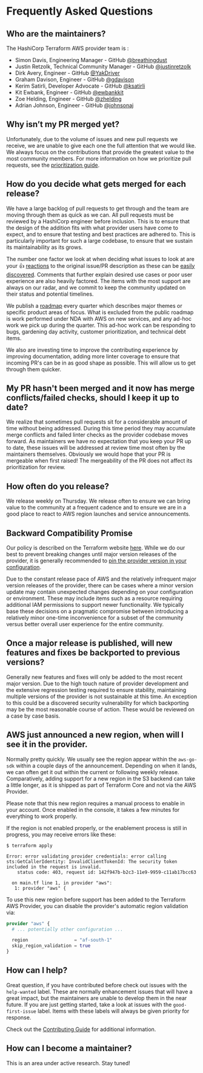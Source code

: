 # Frequently Asked Questions

<!-- markdownlint-disable no-trailing-punctuation -->

## Who are the maintainers?

The HashiCorp Terraform AWS provider team is :

* Simon Davis, Engineering Manager - GitHub [@breathingdust](https://github.com/breathingdust)
* Justin Retzolk, Technical Community Manager - GitHub [@justinretzolk](https://github.com/justinretzolk)
* Dirk Avery, Engineer - GitHub [@YakDriver](https://github.com/yakdriver)
* Graham Davison, Engineer - GitHub [@gdavison](https://github.com/gdavison)
* Kerim Satirli, Developer Advocate - GitHub [@ksatirli](https://github.com/ksatirli)
* Kit Ewbank, Engineer - GitHub [@ewbankkit](https://github.com/ewbankkit)
* Zoe Helding, Engineer - GitHub [@zhelding](https://github.com/zhelding)
* Adrian Johnson, Engineer - GitHub [@johnsonaj](https://github.com/johnsonaj)

## Why isn’t my PR merged yet?

Unfortunately, due to the volume of issues and new pull requests we receive, we are unable to give each one the full attention that we would like. We always focus on the contributions that provide the greatest value to the most community members. For more information on how we prioritize pull requests, see the [prioritization guide](prioritization.md).

## How do you decide what gets merged for each release?

We have a large backlog of pull requests to get through and the team are moving through them as quick as we can. All pull requests must be reviewed by a HashiCorp engineer before inclusion. This is to ensure that the design of the addition fits with what provider users have come to expect, and to ensure that testing and best practices are adhered to. This is particularly important for such a large codebase, to ensure that we sustain its maintainability as its grows.

The number one factor we look at when deciding what issues to look at are your 👍 [reactions](https://blog.github.com/2016-03-10-add-reactions-to-pull-requests-issues-and-comments/) to the original issue/PR description as these can be [easily discovered](https://github.com/hashicorp/terraform-provider-aws/issues?q=is%3Aopen+sort%3Areactions-%2B1-desc). Comments that further explain desired use cases or poor user experience are also heavily factored. The items with the most support are always on our radar, and we commit to keep the community updated on their status and potential timelines.

We publish a [roadmap](https://github.com/hashicorp/terraform-provider-aws/blob/main/ROADMAP.md) every quarter which describes major themes or specific product areas of focus. What is excluded from the public roadmap is work performed under NDA with AWS on new services, and any ad-hoc work we pick up during the quarter. This ad-hoc work can be responding to bugs, gardening day activity, customer prioritization, and technical debt items.

We also are investing time to improve the contributing experience by improving documentation, adding more linter coverage to ensure that incoming PR's can be in as good shape as possible. This will allow us to get through them quicker.

## My PR hasn't been merged and it now has merge conflicts/failed checks, should I keep it up to date?

We realize that sometimes pull requests sit for a considerable amount of time without being addressed. During this time period they may accumulate merge conflicts and failed linter checks as the provider codebase moves forward. As maintainers we have no expectation that you keep your PR up to date, these issues will be addressed at review time most often by the maintainers themselves. Obviously we would hope that your PR is mergeable when first raised! The mergeability of the PR does not affect its prioritization for review.

## How often do you release?

We release weekly on Thursday. We release often to ensure we can bring value to the community at a frequent cadence and to ensure we are in a good place to react to AWS region launches and service announcements.

## Backward Compatibility Promise

Our policy is described on the Terraform website [here](https://www.terraform.io/plugin/sdkv2/best-practices/versioning). While we do our best to prevent breaking changes until major version releases of the provider, it is generally recommended to [pin the provider version in your configuration](https://www.terraform.io/language/providers/configuration#provider-versions).

Due to the constant release pace of AWS and the relatively infrequent major version releases of the provider, there can be cases where a minor version update may contain unexpected changes depending on your configuration or environment. These may include items such as a resource requiring additional IAM permissions to support newer functionality. We typically base these decisions on a pragmatic compromise between introducing a relatively minor one-time inconvenience for a subset of the community versus better overall user experience for the entire community.

## Once a major release is published, will new features and fixes be backported to previous versions?

Generally new features and fixes will only be added to the most recent major version. Due to the high touch nature of provider development and the extensive regression testing required to ensure stability, maintaining multiple versions of the provider is not sustainable at this time. An exception to this could be a discovered security vulnerability for which backporting may be the most reasonable course of action. These would be reviewed on a case by case basis.

## AWS just announced a new region, when will I see it in the provider.

Normally pretty quickly. We usually see the region appear within the `aws-go-sdk` within a couple days of the announcement. Depending on when it lands, we can often get it out within the current or following weekly release. Comparatively, adding support for a new  region in the S3 backend can take a little longer, as it is shipped as part of Terraform Core and not via the AWS Provider.

Please note that this new region requires a manual process to enable in your account. Once enabled in the console, it takes a few minutes for everything to work properly.

If the region is not enabled properly, or the enablement process is still in progress, you may receive errors like these:

```console
$ terraform apply

Error: error validating provider credentials: error calling sts:GetCallerIdentity: InvalidClientTokenId: The security token included in the request is invalid.
    status code: 403, request id: 142f947b-b2c3-11e9-9959-c11ab17bcc63

  on main.tf line 1, in provider "aws":
   1: provider "aws" {
```

To use this new region before support has been added to the Terraform AWS Provider, you can disable the provider's automatic region validation via:

```terraform
provider "aws" {
  # ... potentially other configuration ...

  region                 = "af-south-1"
  skip_region_validation = true
}

```

## How can I help?

Great question, if you have contributed before check out issues with the `help-wanted` label. These are normally enhancement issues that will have a great impact, but the maintainers are unable to develop them in the near future. If you are just getting started, take a look at issues with the `good-first-issue` label. Items with these labels will always be given priority for response.

Check out the [Contributing Guide](https://hashicorp.github.io/terraform-provider-aws/) for additional information.

## How can I become a maintainer?

This is an area under active research. Stay tuned!
